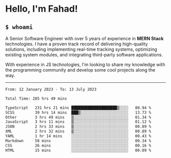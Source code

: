 <h1>Hello, I'm Fahad!</h1>

<h2><code>$ whoami</code></h2>

A Senior Software Engineer with over 5 years of experience in **MERN Stack** technologies. I have a proven track record of delivering high-quality solutions, including implementing real-time tracking systems, optimizing existing system modules, and integrating third-party software applications.

With experience in JS technologies, I'm looking to share my knowledge with the programming community and develop some cool projects along the way.

---

<!--START_SECTION:waka-->

```txt
From: 12 January 2023 - To: 13 July 2023

Total Time: 285 hrs 49 mins

TypeScript   231 hrs 21 mins ████████████████████▒░░░░   80.94 %
SCSS         39 hrs 14 mins  ███▒░░░░░░░░░░░░░░░░░░░░░   13.73 %
Other        3 hrs 49 mins   ▒░░░░░░░░░░░░░░░░░░░░░░░░   01.34 %
JavaScript   3 hrs 11 mins   ▒░░░░░░░░░░░░░░░░░░░░░░░░   01.12 %
JSON         2 hrs 33 mins   ▒░░░░░░░░░░░░░░░░░░░░░░░░   00.89 %
XML          2 hrs 32 mins   ▒░░░░░░░░░░░░░░░░░░░░░░░░   00.89 %
YAML         1 hr 14 mins    ░░░░░░░░░░░░░░░░░░░░░░░░░   00.43 %
Markdown     58 mins         ░░░░░░░░░░░░░░░░░░░░░░░░░   00.34 %
CSS          26 mins         ░░░░░░░░░░░░░░░░░░░░░░░░░   00.16 %
HTML         15 mins         ░░░░░░░░░░░░░░░░░░░░░░░░░   00.09 %
```

<!--END_SECTION:waka-->

<!--
**heyFahad/heyFahad** is a ✨ _special_ ✨ repository because its `README.md` (this file) appears on your GitHub profile.

Here are some ideas to get you started:

- 🔭 I’m currently working on ...
- 🌱 I’m currently learning ...
- 👯 I’m looking to collaborate on ...
- 🤔 I’m looking for help with ...
- 💬 Ask me about ...
- 📫 How to reach me: ...
- 😄 Pronouns: ...
- ⚡ Fun fact: ...
-->

